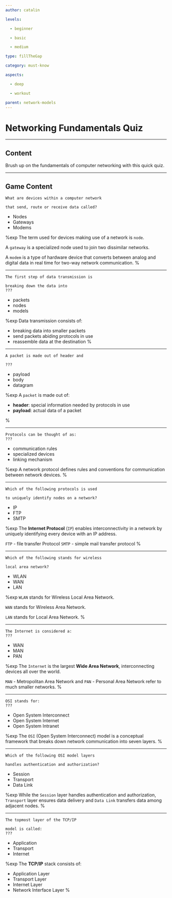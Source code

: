 ```yaml
---
author: catalin

levels:

  - beginner

  - basic

  - medium

type: fillTheGap

category: must-know

aspects:

  - deep

  - workout

parent: network-models
---
```


# Networking Fundamentals Quiz

---
## Content

Brush up on the fundamentals of computer networking with this quick quiz.

---
## Game Content

```plain-text
What are devices within a computer network

that send, route or receive data called?
```

* Nodes
* Gateways
* Modems

%exp
The term used for devices making use of a network is `node`.

A `gateway` is a specialized node used to join two dissimilar networks.

A `modem` is a type of hardware device that converts between analog and digital data in real time for two-way network communication.
%

---

```plain-text
The first step of data transmission is

breaking down the data into
???
```

* packets
* nodes
* models

%exp
Data transmission consists of:
- breaking data into smaller packets
- send packets abiding protocols in use
- reassemble data at the destination
%

---

```plain-text
A packet is made out of header and

???
```

* payload
* body
* datagram

%exp
A `packet` is made out of:
- **header**: special information needed by protocols in use
- **payload**: actual data of a packet

%

---

```plain-text
Protocols can be thought of as:
???
```

* communication rules
* specialized devices
* linking mechanism

%exp
A network protocol defines rules and conventions for communication between network devices.
%

---

```plain-text
Which of the following protocols is used

to uniquely identify nodes on a network?
```

* IP
* FTP
* SMTP

%exp
The **Internet Protocol** (`IP`) enables interconnectivity in a network by uniquely identifying every device with an IP address.

`FTP` - file transfer Protocol
`SMTP` - simple mail transfer protocol
%

---

```plain-text
Which of the following stands for wireless

local area network?
```

* WLAN
* WAN
* LAN

%exp
`WLAN` stands for Wireless Local Area Network.

`WAN` stands for Wireless Area Network.

`LAN` stands for Local Area Network.
%

---

```plain-text
The Internet is considered a:
???
```

* WAN
* MAN
* PAN

%exp
The `Internet` is the largest **Wide Area Network**, interconnecting devices all over the world.

`MAN` - Metropolitan Area Network and `PAN` - Personal Area Network refer to much smaller networks.
%

---

```plain-text
OSI stands for:
???
```

* Open System Interconnect
* Open System Internet
* Open System Intranet

%exp
The `OSI` (Open System Interconnect) model is a conceptual framework that breaks down network communication into seven layers.
%

---

```plain-text
Which of the following OSI model layers

handles authentication and authorization?
```

* Session
* Transport
* Data Link

%exp
While the `Session` layer handles authentication and authorization, `Transport` layer ensures data delivery and `Data Link` transfers data among adjacent nodes.
%

---

```plain-text
The topmost layer of the TCP/IP

model is called:
???
```

* Application
* Transport
* Internet

%exp
The **TCP/IP** stack consists of:
- Application Layer
- Transport Layer
- Internet Layer
- Network Interface Layer
%
